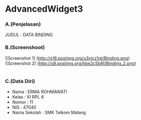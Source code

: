 # AdvancedWidget3

### A.(Penjelasan)
JUDUL : DATA BINDING
<br>
### B.(Screenshoot)
![Screenshot 1] (http://s16.postimg.org/u3vicz1qt/Binding.png) <br>
![Screenshot 2] (http://s9.postimg.org/hbe2c5b8f/Binding_2.png) <br>
<br>
### C.(Data Diri)
- Nama    : ERMA ROHMAWATI
- Kelas   : XI RPL 6
- Nomor   : 11
- NIS     : 47040
- Nama Sekolah    : SMK Telkom Malang
